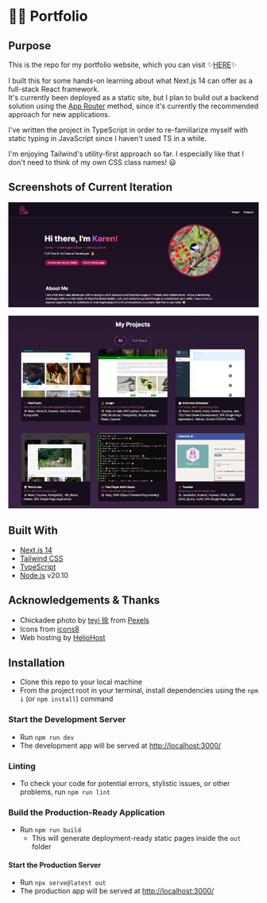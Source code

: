 # 👩‍💻 Portfolio

## Purpose

This is the repo for my portfolio website, which you can visit ✨[HERE](https://kazvee.com/)✨

I built this for some hands-on learning about what Next.js 14 can offer as a full-stack React framework.  
It's currently been deployed as a static site, but I plan to build out a backend solution using the [App Router](https://nextjs.org/docs/app) method, since it's currently the recommended approach for new applications.

I've written the project in TypeScript in order to re-familiarize myself with static typing in JavaScript since I haven't used TS in a while.

I'm enjoying Tailwind's utility-first approach so far. I especially like that I don't need to think of my own CSS class names! 😃

## Screenshots of Current Iteration

![Main View](/public/images/readme/Portfolio_Main_View.png)

![Projects View](/public/images/readme/Projects_View.png)

## Built With

* [Next.js 14](https://nextjs.org/)
* [Tailwind CSS](https://tailwindcss.com/)
* [TypeScript](https://www.typescriptlang.org/)
* [Node.js](https://nodejs.org/) v20.10

## Acknowledgements & Thanks

* Chickadee photo by [teyi 徐](https://www.pexels.com/photo/black-capped-chickadee-bird-on-a-redcurrant-shrub-19097681/) from [Pexels](https://www.pexels.com/)
* Icons from [icons8](https://icons8.com/)
* Web hosting by [HelioHost](https://heliohost.org/)

## Installation

* Clone this repo to your local machine
* From the project root in your terminal, install dependencies using the `npm i` (or `npm install`) command

### Start the Development Server
* Run `npm run dev`
* The development app will be served at [http://localhost:3000/](http://localhost:3000/)

### Linting
* To check your code for potential errors, stylistic issues, or other problems, run `npm run lint`

### Build the Production-Ready Application
* Run `npm run build`
  * This will generate deployment-ready static pages inside the `out` folder

#### Start the Production Server
* Run `npx serve@latest out`
* The production app will be served at [http://localhost:3000/](http://localhost:3000/)